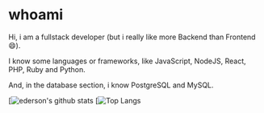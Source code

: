 # whoami

Hi, i am a fullstack developer (but i really like more Backend than Frontend :smile:).

I know some languages or frameworks, like JavaScript, NodeJS, React, PHP, Ruby and Python.

And, in the database section, i know PostgreSQL and MySQL.

[![ederson's github stats](https://github-readme-stats.vercel.app/api?username=edersonferreira&theme=synthwave)
[![Top Langs](https://github-readme-stats.vercel.app/api/top-langs/?username=edersonferreira&hide=vimscript&themes=synthwave)
